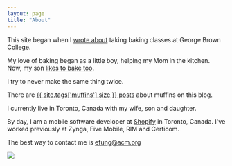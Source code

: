 ```yaml
---
layout: page
title: "About"
---
```

This site began when I [wrote about](/gbc) taking baking classes at George Brown College.

My love of baking began as a little boy, helping my Mom in the kitchen.
Now, my son [likes to bake
too](https://www.youtube.com/watch?v=PqfQJCSHVGo).

I try to never make the same thing twice. 

There are [{{ site.tags['muffins'].size }} posts](/tag/muffins) about muffins on this blog.

I currently live in Toronto, Canada with my wife, son and daughter.

By day, I am a mobile software developer at [Shopify](http://shopify.com/mobile)
in Toronto, Canada. I've worked previously at Zynga, Five Mobile, RIM and Certicom.

The best way to contact me is 
[efung@acm.org](mailto:efung@acm.org)

<img class="avatar" src="http://www.gravatar.com/avatar/877215a85ea128b67b4334142a6df260.png"></img>
